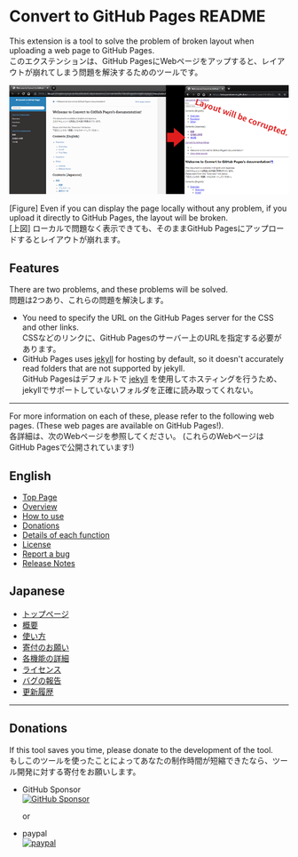 # Convert to GitHub Pages README

This extension is a tool to solve the problem of broken layout when uploading a web page to GitHub Pages.<br>
このエクステンションは、GitHub PagesにWebページをアップすると、レイアウトが崩れてしまう問題を解決するためのツールです。

![Layout will be corrupted.](docs_reST/source/_images/GitHubPages_doc_001.png)

[Figure] Even if you can display the page locally without any problem, if you upload it directly to GitHub Pages, the layout will be broken.<br>
[上図] ローカルで問題なく表示できても、そのままGitHub Pagesにアップロードするとレイアウトが崩れます。


## Features

There are two problems, and these problems will be solved.<br>
問題は2つあり、これらの問題を解決します。

* You need to specify the URL on the GitHub Pages server for the CSS and other links.<br>
CSSなどのリンクに、GitHub Pagesのサーバー上のURLを指定する必要があります。
* GitHub Pages uses [jekyll](http://jekyllrb-ja.github.io/) for hosting by default, so it doesn't accurately read folders that are not supported by jekyll.<br>
GitHub Pagesはデフォルトで [jekyll](http://jekyllrb-ja.github.io/) を使用してホスティングを行うため、jekyllでサポートしていないフォルダを正確に読み取ってくれない。

------------------------------------------------------------------------

For more information on each of these, please refer to the following web pages.
(These web pages are available on GitHub Pages!).<br>
各詳細は、次のWebページを参照してください。
(これらのWebページはGitHub Pagesで公開されています!)

## English
* [Top Page](https://tatsuyanakamori.github.io/vscode-ConvertHtmlForGithubPages/)
* [Overview](https://tatsuyanakamori.github.io/vscode-ConvertHtmlForGithubPages/en/sec01_overview/overview.html)
* [How to use](https://tatsuyanakamori.github.io/vscode-ConvertHtmlForGithubPages/en/sec01_overview/firstStep.html)
* [Donations](https://tatsuyanakamori.github.io/vscode-ConvertHtmlForGithubPages/en/sec01_overview/donations.html)
* [Details of each function](https://tatsuyanakamori.github.io/vscode-ConvertHtmlForGithubPages/en/sec02_functions/index.html)
* [License](https://tatsuyanakamori.github.io/vscode-ConvertHtmlForGithubPages/en/sec03_other/license.html)
* [Report a bug](https://tatsuyanakamori.github.io/vscode-ConvertHtmlForGithubPages/en/sec03_other/issues.html)
* [Release Notes](https://tatsuyanakamori.github.io/vscode-ConvertHtmlForGithubPages/en/sec03_other/releaseNotes.html)

## Japanese
* [トップページ](https://tatsuyanakamori.github.io/vscode-ConvertHtmlForGithubPages/)
* [概要](https://tatsuyanakamori.github.io/vscode-ConvertHtmlForGithubPages/jp/sec01_overview/overview.html)
* [使い方](https://tatsuyanakamori.github.io/vscode-ConvertHtmlForGithubPages/jp/sec01_overview/firstStep.html)
* [寄付のお願い](https://tatsuyanakamori.github.io/vscode-ConvertHtmlForGithubPages/jp/sec01_overview/donations.html)
* [各機能の詳細](https://tatsuyanakamori.github.io/vscode-ConvertHtmlForGithubPages/jp/sec02_functions/index.html)
* [ライセンス](https://tatsuyanakamori.github.io/vscode-ConvertHtmlForGithubPages/jp/sec03_other/license.html)
* [バグの報告](https://tatsuyanakamori.github.io/vscode-ConvertHtmlForGithubPages/jp/sec03_other/issues.html)
* [更新履歴](https://tatsuyanakamori.github.io/vscode-ConvertHtmlForGithubPages/jp/sec03_other/releaseNotes.html)

------------------------------------------------------------------------

## Donations

If this tool saves you time, please donate to the development of the tool.<br>
もしこのツールを使ったことによってあなたの制作時間が短縮できたなら、ツール開発に対する寄付をお願いします。

* GitHub Sponsor<br>[![GitHub Sponsor](https://github.com/sponsors/TatsuyaNakamori/button)](https://github.com/sponsors/TatsuyaNakamori)

  or

* paypal<br>[![paypal](https://www.paypalobjects.com/en_US/GB/i/btn/btn_subscribeCC_LG.gif)](https://www.paypal.com/cgi-bin/webscr?cmd=_s-xclick&hosted_button_id=92TF7YW4SUBHS)

